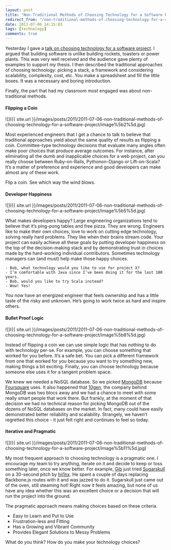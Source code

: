 ```yaml
---
layout: post
title: "Non-Traditional Methods of Choosing Technology for a Software Project"
redirect_from: "/non-traditional-methods-of-choosing-technology-for-a-software-project"
date: 2011-07-06 14:15:03
tags: [technology]
comments: true
---
```

Yesterday I gave a [talk on choosing technology for a software project](/slides-from-choosing-technology). I argued that building software is unlike building rockets, toasters or power plants. This was very well received and the audience gave plenty of examples to support my thesis. I then described the traditional approaches of choosing technology: picking a stack, a framework and considering scalability, complexity, cost, etc. You make a spreadsheet and fill the little boxes. It was a necessary and boring introduction.

Finally, the part that had my classroom most engaged was about non-traditional methods.

#### Flipping a Coin

![]({{ site.url }}/images/posts/2011/2011-07-06-non-traditional-methods-of-choosing-technology-for-a-software-project/image%5b2%5d.jpg)

Most experienced engineers that I get a chance to talk to believe that traditional approaches yield about the same quality of results as flipping a coin. Committee-type technology decisions that evaluate many angles often make poor choices that produce average outcomes. For instance, after eliminating all the dumb and inapplicable choices for a web project, can you really choose between Ruby-on-Rails, Pythonon-Django or Lift-on-Scala? It’s a matter of preference and experience and good developers can make almost any of these work.

Flip a coin. See which way the wind blows.

#### Developer Happiness

![]({{ site.url }}/images/posts/2011/2011-07-06-non-traditional-methods-of-choosing-technology-for-a-software-project/image%5b5%5d.jpg)

What makes developers happy? Large engineering organizations tend to believe that it’s ping-pong tables and free pizza. They are wrong. Engineers like to make their own choices, love to work on cutting edge technology, solving really hard problems. They like when their brains stream code. Your project can easily achieve all these goals by putting developer happiness on the top of the decision-making stack and by demonstrating trust in choices made by the hard-working individual contributors. Sometimes technology managers can (and must) help make those happy choices.

```
- Bob, what technology would you like to use for project X?
- I’m comfortable with Java since I’ve been doing it for the last 100 years.
- Bob, would you like to try Scala instead?
- Wow! Yes!
```

You now have an energized engineer that feels ownership and has a little taste of the risky and unknown. He’s going to work twice as hard and inspire others.

#### Bullet Proof Logic

![]({{ site.url }}/images/posts/2011/2011-07-06-non-traditional-methods-of-choosing-technology-for-a-software-project/image%5b8%5d.jpg)

Instead of flipping a coin we can use simple logic that has nothing to do with technology per-se. For example, you can choose something that worked for you before. It’s a safe bet. You can pick a different framework from one that worked for you because you want to try something new, making things a bit exciting. Finally, you can choose technology because someone else uses it for a tangent problem space.

We knew we needed a NoSQL database. So we picked [MongoDB](http://mongodb.org) because [Foursquare](http://foursquare.com) uses. It also happened that [10gen](http://10gen.com), the company behind MongoDB was two blocs away and we had a chance to meet with some really smart people that work there. But frankly, at the moment of that decision we had no technical reason for picking MongoDB out of the dozens of NoSQL databases on the market. In fact, many could have easily demonstrated better reliability and scalability. Strangely, we haven’t regretted this choice - it just felt right and continues to feel so today.

#### Iterative and Pragmatic

![]({{ site.url }}/images/posts/2011/2011-07-06-non-traditional-methods-of-choosing-technology-for-a-software-project/image%5b11%5d.jpg)

My most frequent approach to choosing technology is a pragmatic one. I encourage my team to try anything, iterate on it and decide to keep or toss something later, once we know better. For example, [Gib](http://blog.shortforgilbert.com/) just tried [Sugarskull](https://github.com/hij1nx/SugarSkull) on a 30-second pitch by [hij1nx](http://twitter.com/hij1nx). He spent a couple of days replacing Backbone.js routes with it and was jazzed to do it. Sugarskull just came out of the oven, still steaming hot! Right now it feels amazing, but none of us have any idea whether this was an excellent choice or a decision that will run the project into the ground.

The pragmatic approach means making choices based on these criteria.

- Easy to Learn and Put to Use
- Frustration-less and Fitting
- Has a Growing and Vibrant Community
- Provides Elegant Solutions to Messy Problems

What do you think? How do you make your technology choices?

